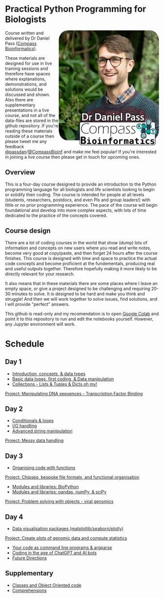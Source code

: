 # Practical Python Programming for Biologists
<img align="right" width="328" height="380" src="Images/Headshot-lowres.png">

Course written and delivered by Dr Daniel Pass ([Compass Bioinformatics](https://www.CompassBioinformatics.co.uk)).

These materials are designed for use in live training sessions and therefore have spaces where explanations, demonstrations, and solutions would be discussed and shown. Also there are supplementary presentations in a live course, and not all of the data-files are stored in the github repository. If you're reading these materials outside of a course then please tweet me any feedback [@passdan](https://www.twitter.com/passdan)/[@CompassBioinf](https://www.twitter.com/CompassBioinf) and make me feel popular! If you're interested in joining a live course then please get in touch for upcoming ones.

## Overview 
This is a four-day course designed to provide an introduction to the Python programming language for all biologists and life scientists looking to begin or solidify their coding. The course is intended for people at all levels (students, researchers, postdocs, and even PIs and group leaders!) with little or no prior programming experience. The pace of the course will begin foundational and develop into more complex aspects, with lots of time dedicated to the practice of the concepts covered.

## Course design
There are a lot of coding courses in the world that show (dump) lots of information and concepts on new users where you read and write notes, become very good at copy/paste, and then forget 24 hours after the course finishes. This course is designed with time and space to practice the actual code concepts and become proficient at the fundementals, producing real and useful outputs together. Therefore hopefully making it more likely to be directly relevant for your research. 

It also means that in these materials there are some places where I leave an empty space, or give a project designed to be challenging and requiring 20-30 minutes to solve. It is designed to be hard and make you think and struggle! And then we will work together to solve issues, find solutions, and I will provide "perfect" answers.

This github is read-only and my recomendation is to open [Google Colab](https://colab.research.google.com/) and point it to this repository to run and edit the notebooks yourself. However, any Jupyter environment will work.

# Schedule
## Day 1
- [Introduction, concepts, & data types](Day1/P34B-Day1-Introduction.ipynb)
- [Basic data types, first coding, & Data manipulation](Day1/P34B-Day1-BasicDataTypes.ipynb)
- [Collections  - Lists & Tuples & Dicts oh my!](Day1/P34B-Day1-MoreDataTypes.ipynb)

[Project: Manipulating DNA sequences - Transcription Factor Binding](Day1/P34B-Day1-Project.ipynb)

## Day 2
- [Conditionals & loops](Day2/P34B-Day2-Loops_and_ifs.ipynb)
- [I/O handling](Day2/P34B-Day1-IO.ipynb)
- [Advanced string manipulation](Day2/P34B-Day2-AdvancedStrings.ipynb)
 
[Project: Messy data handling](Day2/P34B-Day2-Project-MessyData.ipynb)

## Day 3
- [Organising code with functions](Day3/P34B-Day2-Functions.ipynb)

[Project: Chipseq, bespoke file formats, and functional organisation](Day3/P34B-Day2-Project.ipynb)

- [Modules and libraries: BioPython](Day3/P34B-Day3-Modules-Biopython.ipynb)
- [Modules and libraries: pandas, numPy, & sciPy](Day3/P34B-Day3-Modules-Stats.ipynb)

[Project: Problem solving with objects - viral genomics](Day3/P34B-Day3-Project-covid_modules.ipynb)

## Day 4
- [Data visualisation packages (matplotlib/seaborn/plotly)](Day4/P34B-Day4-Data_visualisation.ipynb)

[Project: Create plots of genomic data and compute statistics](Day4/P34B-Day4-Project-DataVis.ipynb)

- [Your code as command line programs & argparse](Day4/P34B-Day3-CLI_and_argparse.ipynb)
- [Coding in the age of ChatGPT and AI bots](Day4/P34B-Day4-ChatGPT_and_AIs.ipynb)
- [Future Directions](Supplementary/P34B-FutureDirections.md)

## Supplementary
- [Classes and Object Oriented code](Day3/P34B-Day3-ClassesAndObjects.ipynb)
- [Comprehensions](Supplementary/P34B-Comprehensions.ipynb)

